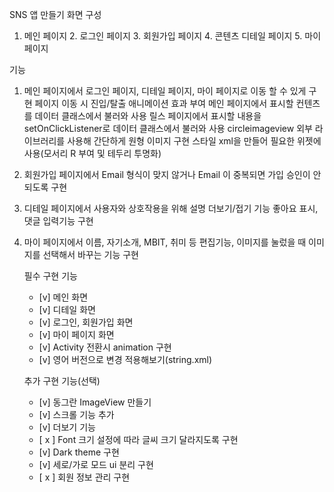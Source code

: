 SNS 앱 만들기 
화면 구성 
1. 메인 페이지 2. 로그인 페이지 3. 회원가입 페이지 4. 콘텐츠 디테일 페이지 5. 마이 페이지

기능 

1. 메인 페이지에서 로그인 페이지, 디테일 페이지, 마이 페이지로 이동 할 수 있게 구현
페이지 이동 시 진입/탈출 애니메이션 효과 부여
메인 페이지에서 표시할 컨텐츠를 데이터 클래스에서 불러와 사용
릴스 페이지에서 표시할 내용을 setOnClickListener로 데이터 클래스에서 불러와 사용
circleimageview 외부 라이브러리를 사용해 간단하게 원형 이미지 구현
스타일 xml을 만들어 필요한 위젯에 사용(모서리 R 부여 및 테두리 투명화)
   
3. 회원가입 페이지에서 Email 형식이 맞지 않거나 Email 이 중복되면 가입 승인이 안되도록 구현
4. 디테일 페이지에서 사용자와 상호작용을 위해 설명 더보기/접기 기능 좋아요 표시, 댓글 입력기능 구현
5. 마이 페이지에서 이름, 자기소개, MBIT, 취미 등 편집기능, 이미지를 눌렀을 때 이미지를 선택해서 바꾸는 기능 구현

     필수 구현 기능
    - [v]  메인 화면
    - [v]  디테일 화면
    - [v]  로그인, 회원가입 화면
    - [v]  마이 페이지 화면
    - [v]  Activity 전환시 animation 구현
    - [v]  영어 버전으로 변경 적용해보기(string.xml)
      
    추가 구현 기능(선택)
    - [v]  동그란 ImageView 만들기
    - [v]  스크롤 기능 추가
    - [v]  더보기 기능
    - [ x ]  Font 크기 설정에 따라 글씨 크기 달라지도록 구현
    - [v]  Dark theme 구현
    - [v]  세로/가로 모드 ui 분리 구현
    - [ x ]  회원 정보 관리 구현
 

